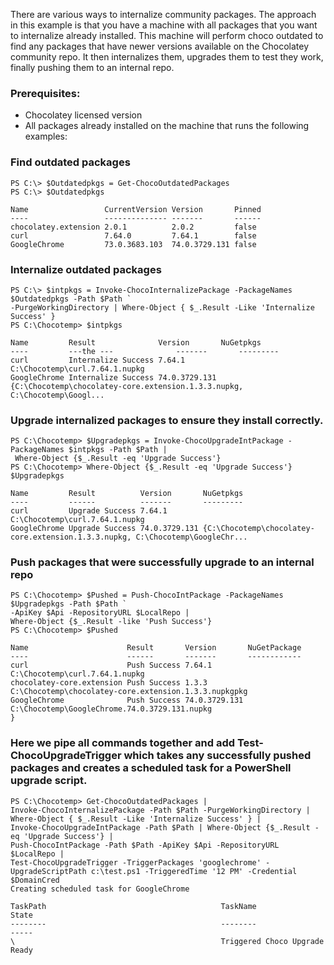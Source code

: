  There are various ways to internalize community packages. The approach in this example is that you have a machine with all packages that you want to internalize already installed. This machine will perform choco outdated to find any packages that have newer versions available on the Chocolatey community repo. It then internalizes them, upgrades them to test they work, finally pushing them to an internal repo.

### Prerequisites:
- Chocolatey licensed version
- All packages already installed on the machine that runs the following examples:


### Find outdated packages
```
PS C:\> $Outdatedpkgs = Get-ChocoOutdatedPackages
PS C:\> $Outdatedpkgs

Name                 CurrentVersion Version       Pinned
----                 -------------- -------       ------
chocolatey.extension 2.0.1          2.0.2         false
curl                 7.64.0         7.64.1        false
GoogleChrome         73.0.3683.103  74.0.3729.131 false
```
### Internalize outdated packages
```
PS C:\> $intpkgs = Invoke-ChocoInternalizePackage -PackageNames $Outdatedpkgs -Path $Path `
-PurgeWorkingDirectory | Where-Object { $_.Result -Like 'Internalize Success' }
PS C:\Chocotemp> $intpkgs

Name         Result              Version       NuGetpkgs
----         ---the ---              -------       ---------
curl         Internalize Success 7.64.1        C:\Chocotemp\curl.7.64.1.nupkg
GoogleChrome Internalize Success 74.0.3729.131 {C:\Chocotemp\chocolatey-core.extension.1.3.3.nupkg, C:\Chocotemp\Googl...
```
### Upgrade internalized packages to ensure they install correctly.
```
PS C:\Chocotemp> $Upgradepkgs = Invoke-ChocoUpgradeIntPackage -PackageNames $intpkgs -Path $Path |
 Where-Object {$_.Result -eq 'Upgrade Success'}
PS C:\Chocotemp> Where-Object {$_.Result -eq 'Upgrade Success'}
$Upgradepkgs

Name         Result          Version       NuGetpkgs
----         ------          -------       ---------
curl         Upgrade Success 7.64.1        C:\Chocotemp\curl.7.64.1.nupkg
GoogleChrome Upgrade Success 74.0.3729.131 {C:\Chocotemp\chocolatey-core.extension.1.3.3.nupkg, C:\Chocotemp\GoogleChr...
```
### Push packages that were successfully upgrade to an internal repo
```
PS C:\Chocotemp> $Pushed = Push-ChocoIntPackage -PackageNames $Upgradepkgs -Path $Path `
-ApiKey $Api -RepositoryURL $LocalRepo |
Where-Object {$_.Result -like 'Push Success'}
PS C:\Chocotemp> $Pushed

Name                      Result       Version       NuGetPackage
----                      ------       -------       ------------
curl                      Push Success 7.64.1        C:\Chocotemp\curl.7.64.1.nupkg
chocolatey-core.extension Push Success 1.3.3         C:\Chocotemp\chocolatey-core.extension.1.3.3.nupkgpkg
GoogleChrome              Push Success 74.0.3729.131 C:\Chocotemp\GoogleChrome.74.0.3729.131.nupkg
}
```
### Here we pipe all commands together and add Test-ChocoUpgradeTrigger which takes any successfully pushed packages and creates a scheduled task for a PowerShell upgrade script.
```
PS C:\Chocotemp> Get-ChocoOutdatedPackages |
Invoke-ChocoInternalizePackage -Path $Path -PurgeWorkingDirectory | Where-Object { $_.Result -Like 'Internalize Success' } |
Invoke-ChocoUpgradeIntPackage -Path $Path | Where-Object {$_.Result -eq 'Upgrade Success'} |
Push-ChocoIntPackage -Path $Path -ApiKey $Api -RepositoryURL $LocalRepo |
Test-ChocoUpgradeTrigger -TriggerPackages 'googlechrome' -UpgradeScriptPath c:\test.ps1 -TriggeredTime '12 PM' -Credential $DomainCred
Creating scheduled task for GoogleChrome

TaskPath                                       TaskName                          State
--------                                       --------                          -----
\                                              Triggered Choco Upgrade           Ready
```


